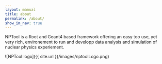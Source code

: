 ```yaml
---
layout: manual 
title: about
permalink: /about/
show_in_nav: true
---
```


NPTool is a Root and Geant4 based framework offering an easy too use, yet very rich, environement to run and developp data analysis and simulation of nuclear physics experiement.

![NPTool logo]({{ site.url }}/images/nptoolLogo.png)
